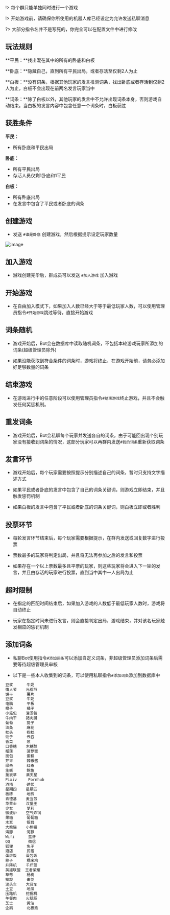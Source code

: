 !> 每个群只能单独同时进行一个游戏

!> 开始游戏前，请确保你所使用的机器人库已经设定为允许发送私聊消息

?> 大部分指令名并不是写死的，你完全可以在配置文件中进行修改

## 玩法规则
**平民：**找出混在其中的所有的卧底和白板

**卧底：**隐藏自己，直到所有平民出局，或者存活至仅剩2人为止

**白板：**没有词条，根据其他玩家的发言推测词条，找出卧底或者存活到仅剩2人为止，白板不会出现在前两名发言玩家当中

**词条：**除了白板以外，其他玩家的发言中不允许出现词条本身，否则游戏自动结束。当白板的发言内容中包含任意一个词条时，白板获胜

## 获胜条件
**平民：**
- 所有卧底和平民出局

**卧底：**
- 所有平民出局
- 存活人员仅剩1卧底和1平民

**白板：**
- 所有卧底出局
- 在发言中包含了平民或者卧底的词条

## 创建游戏
- 发送 `#谁是卧底` 创建游戏，然后根据提示设定玩家数量

![image](/img/undercover/2023-12-06-12-13-32-639.jpg)

## 加入游戏
- 游戏创建完毕后，群成员可以发送 `#加入游戏` 加入游戏

## 开始游戏
- 在自由加入模式下，如果加入人数已经大于等于最低玩家人数，可以使用管理员指令`#开始游戏`跳过等待，直接开始游戏

## 词条随机
- 游戏开始后，Bot会在数据库中读取随机词条，不包括本轮游戏玩家所添加的词条(超级管理员除外)

- 如果没能获取到符合条件的词条时，游戏将终止，在游戏开始前，请务必添加好足够数量的词条

## 结束游戏
- 在游戏进行中的任意阶段可以使用管理员指令`#结束游戏`终止游戏，并且不会触发任何奖惩机制。

## 重发词条
- 游戏开始后，Bot会私聊每个玩家并发送各自的词条，由于可能回出现个别玩家没有接收到词条的情况，这部分玩家可以再群内发送`#我的词条`重新获取词条

## 发言环节
- 游戏开始后，每个玩家需要按照提示分别描述自己的词条，暂时只支持文字描述方式

- 如果平民或者卧底的发言中包含了自己的词条关键词，则游戏立即结束，并且触发惩罚机制

- 如果白板的发言中包含了平民或者卧底的词条关键词，则白板立即或者胜利

## 投票环节
- 每轮发言环节结束后，每个玩家需要根据提示，在群内发送或回复数字进行投票

- 票数最多的玩家将判定出局，并且将无法再参加之后的发言和投票

- 如果存在一个以上票数最多且平票的玩家，则这些玩家将会进入下一轮的发言，并且由存活的玩家进行投票，直到当中其中一人出局为止

## 超时限制
- 在指定的匹配时间结束后，如果加入游戏的人数低于最低玩家人数时，游戏将自动终止

- 玩家在指定时间未进行发言，则会直接判定出局，游戏结束，并对该名玩家触发相应的惩罚机制

## 添加词条
- 私聊Bot使用指令`#添加词条`可以添加自定义词条，非超级管理员添加词条后需要等待超级管理员审核

- 以下是一些本人收集到的词条，可以使用私聊指令`#添加词条`添加到数据库中

```bash
豆浆      牛奶
情人节    光棍节
饼干      薯片
豆浆      牛奶
电脑      平板
橙子      橘子
小笼包    灌汤包
牛肉干    猪肉脯
葡萄      提子
油条      麻花
枕头      抱枕
饺子      云吞
香菜      葱    
口香糖    木糖醇
榴莲      菠萝蜜
面包      蛋糕
芥末      辣椒酱
绿茶      红茶
生蚝      鲍鱼
薰衣草    满天星
Pixiv     Pornhub
酒精      碘伏
星期四    星期五
板砖      地砖
肯德基    麦当劳
华莱士    汉堡王
少女      萝莉
微波炉    空气炸锅
果糖      葡萄糖
木耳      银耳
大熊猫    小熊猫
海豚      河豚
Wifi      蓝牙
QQ        微信
狐狸      兔子
酒店      民宿
蛋炒饭    蛋包饭
粽子      糯米鸡
升降机    千斤顶
英雄联盟  王者荣耀
草莓      杨梅
摔跤      击剑
泥头车    大货车
土豆      地瓜
压路机    挖掘机
午餐肉    火腿肠
芝士      黄油
企鹅      北极熊
```

  